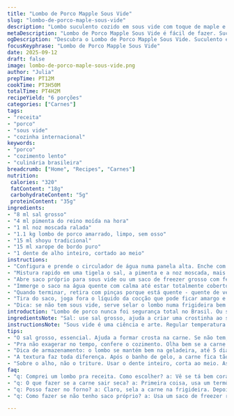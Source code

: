 ```yaml
---
title: "Lombo de Porco Mapple Sous Vide"
slug: "lombo-de-porco-maple-sous-vide"
description: "Lombo suculento cozido em sous vide com toque de maple e umami da soja. O controle da temperatura e tempo garante textura macia, quase desfazendo, mas ainda firme. Troca a pimenta da Jamaica por noz-moscada, que dá um aroma mais quente e menos pungente. Ajusta sal na medida para não roubar a cena do maple. Serve quente ou frio, ideal para leftovers, mantém sabor e textura por dias na geladeira. Técnica ajuda até quem torce o nariz para carne de porco seca. Usar sacos próprios evita vazamentos e contaminação, não esquece da imersão total. Equilíbrio entre doce, salgado e especiarias no pulso. Faz mistério e conquista o pessoal."
metaDescription: "Lombo de Porco Mapple Sous Vide é fácil de fazer. Suculência garantida com xarope de bordo e noz-moscada. Receita essencial."
ogDescription: "Descubra o Lombo de Porco Mapple Sous Vide. Suculento e cheio de sabor com um toque de maple. Vale a pena experimentar."
focusKeyphrase: "Lombo de Porco Mapple Sous Vide"
date: 2025-09-12
draft: false
image: lombo-de-porco-maple-sous-vide.png
author: "Julia"
prepTime: PT12M
cookTime: PT3H50M
totalTime: PT4H2M
recipeYield: "6 porções"
categories: ["Carnes"]
tags:
- "receita"
- "porco"
- "sous vide"
- "cozinha internacional"
keywords:
- "porco"
- "cozimento lento"
- "culinária brasileira"
breadcrumb: ["Home", "Recipes", "Carnes"]
nutrition: 
 calories: "320"
 fatContent: "18g"
 carbohydrateContent: "5g"
 proteinContent: "35g"
ingredients:
- "8 ml sal grosso"
- "4 ml pimenta do reino moída na hora"
- "1 ml noz moscada ralada"
- "1.1 kg lombo de porco amarrado, limpo, sem osso"
- "15 ml shoyu tradicional"
- "15 ml xarope de bordo puro"
- "1 dente de alho inteiro, cortado ao meio"
instructions:
- "Configura e prende o circulador de água numa panela alta. Enche com água até ficar entre os níveis mínimo e máximo indicados. Ajusta pra 63 °C - sensação de rosa suave na carne - pra garantir suculência sem nervosidade. Programa para 3 horas e 50 minutos, um pouco menos do que normalmente faço, porque nota que o maple já amacia rápido e quero textura com fibra aparente."
- "Mistura rapido em uma tigela o sal, a pimenta e a noz moscada, mais delicada que a pimenta da Jamaica que usei antes e às vezes abafava o maple. Pega o lombo e espalha essa mistura de maneira uniforme, apertando bem pra carne pegar tudo. Não exagera no sal, melhor jogar menos que empapar e perder sabor docinho."
- "Abre saco próprio para sous vide ou um saco de freezer grosso com fecho hermético. Coloca o lombo dentro. Derrama o shoyu e o maple, espalha o alho cortado por cima - ele infunde aroma no cozimento lento. Tira o máximo do ar possível para não deixar ar interferindo no cozimento. Dou um truque, uso uma mangueira para sugar com a boca num saco resistente só até tirar o ar, depois fecha rápido, funciona se não tem máquina a mão."
- "Immerge o saco na água quente com calma até estar totalmente coberto. Olha o saco, se estiver dobrado ou com bolha, ajeita pra carne cozinhar igual em toda parte. Deixa cozinhar até ouvir uns estalos baixinhos do plástico, sinal que o calor circulou bem e a carne começou a firmar."
- "Quando terminar, retira com pinças porque está quente - quente de verdade, não só morninho - e coloca num banho de gelo por uns 12 minutos. Esse choque pára a cocção na hora. Aqui é perfeito pra ter carne pronta e usar nos dias seguintes, fica muito firme após o choque, perfeito pra fatias finas em sanduíche ou salada."
- "Tira do saco, joga fora o líquido da cocção que pode ficar amargo e ligeiramente ácido pela reação do shoyu com o maple e o alho. A carne estará brilhante, suculenta, com textura macia mas que segura o corte. Servir morno É ótimo, o doce do maple se percebe mais, porém frio também é muito versátil."
- "Dica: se não tem sous vide, serve selar o lombo numa frigideira bem quente pro lado da gordura derreter e formar uma crosta dourada antes de cozinhar no forno coberto com papel alumínio a uns 95 °C por 3 horas, para textura parecida. O truque é não deixar passar do ponto, sempre tocar a carne e sentir se oferece alguma resistência. Porção rende fácil seis bons pratos."
introduction: "Lombo de porco nunca foi segurança total no Brasil. Ou seca como palha ou vira borracha. O sous vide muda isso: controle rígido da temperatura e tempo e a carne mantém suculência absurdamente. Troquei a pimenta da Jamaica que sempre usava por noz moscada, menos agressiva e com aroma mais doce, que dialoga bem com xarope de bordo canadense. O segredo? Ajustar o sal e o tempo de cocção, não só seguir receita de cego. O aroma inconfundível do alho ajuda a baixar o adocicado, cria contraste sem roubar protagonismo. No final, fatias que parecem manteiga pra morder. Até ressaca garante um sorriso. A técnica é para quem gosta de mexer na carne, experimentar. "
ingredientsNote: "Sal: use sal grosso, ajuda a criar uma crostinha ao selar depois da cocção. Pimenta do reino moída na hora dá impacto, noz moscada substitui o pimenta da Jamaica por aroma mais suave e quente. O xarope de maple é escolha pessoal, pode usar mel puro para versão mais brasileira; shoyu traz umami e contraponto salgado que evita monotonia. O alho é mais aromático inteiro e sem triturar, evitando sabor muito forte. Lombo de porco limpo e amarrado garante cozimento uniforme e mantém formato, mas pode adaptar para pernil desossado se quiser pedaços maiores. Sacos de sous vide são indispensáveis, permitem imersão total e evitam mingau de líquido."
instructionsNote: "Sous vide é uma ciência e arte. Regular temperatura pro rosa suave evita que perca suculência. Tira ar do saco evita bolhas que atrapalham o calor uniforme. Imersão total, sem bolsas de ar, é essencial pra não ter partes mal cozidas. A queda na temperatura com banho de gelo após cozimento interrompe todo processo químico, evita passar do ponto e ajuda na conservação. Usar pinça pra tirar do banho quente evita queimadura. O líquido que sobra, muitas vezes com sabor amargar, deve ser descartado. Selar a peça antes ou depois com frigideira para textura e crocância. Paciência crucial: o tempo e temperatura certos, apoio pra melhor textura. Se não tem aparelho, forno com controle baixo é saída, menos precisa, mas serve. Ficar confortável com a carne ao toque, textura firme porém macia, é a chave."
tips:
- "O sal grosso, essencial. Ajuda a formar crosta na carne. Se não tem, pode usar sal fino mas cuidado com a quantidade. Menos é mais pra não comprometer o sabor do maple."
- "Pra não exagerar no tempo, confere o cozimento. Olha bem se a carne parece firme, mas ainda macia. Se passar do ponto, perde aquela suculência que queremos."
- "Dica de armazenamento: o lombo se mantém bem na geladeira, até 5 dias. Se quiser prolongar, congela em porções menores. Torna-se prático usar posteriormente."
- "A textura faz toda diferença. Após o banho de gelo, a carne fica tão boa que até contrasta em sanduíches. Fatias finas são verdadeiras delícias."
- "Sobre o alho, não o triture. Usar o dente inteiro, corta ao meio. Assim, o aroma infunde lentamente. Isso evita um sabor forte, preserva o equilíbrio."
faq:
- "q: Comprei um lombo pra receita. Como escolher? a: Vê se tá bem corado. Sem manchas, e a carne deve estar firme ao toque. Essa é a melhor qualidade."
- "q: O que fazer se a carne sair seca? a: Primeira coisa, usa um termômetro. Veja se tá a 63 °C. Se não, ajuste o tempo no futuro. Controle é chave."
- "q: Posso fazer no forno? a: Claro, sela a carne na frigideira. Depois, forno a baixa temperatura. Mantém o controle de tempo e não deixa passar do ponto."
- "q: Como fazer se não tenho saco próprio? a: Usa um saco de freezer resistente. Faz o truque da mangueira pra tirar o ar. Se não dá, tem que cuidar pra não deixar bolhas."

---
```

